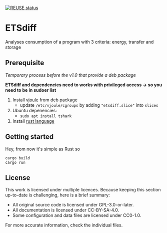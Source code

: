 <!--
SPDX-FileCopyrightText: 2023 Davidson <twister@davidson.fr>
SPDX-License-Identifier: CC-BY-NC-SA-4.0
-->

[![REUSE status](https://api.reuse.software/badge/github.com/fsfe/reuse-tool)](https://api.reuse.software/info/github.com/fsfe/reuse-tool)

# ETSdiff

Analyses consumption of a program with 3 criteria: energy, transfer and storage 

## Prerequisite

*Temporary process before the v1.0 that provide a deb package*

**ETSdiff and dependencies need to works with privileged access -> so you need to be in sudoer list**

1. Install [vjoule](https://github.com/davidson-consulting/vjoule/releases/tag/v0.2) from deb package
    * update `/etc/vjoule/cgroups` by adding `"etsdiff.slice"` into `slices`
1. Ubuntu depenencies:
    * `sudo apt install tshark`
1. Install [rust language](https://www.rust-lang.org/tools/install) 


## Getting started
Hey, from now it's simple as Rust so 
```
cargo build
cargo run
```

## License

This work is licensed under multiple licences. Because keeping this section
up-to-date is challenging, here is a brief summary:

- All original source code is licensed under GPL-3.0-or-later.
- All documentation is licensed under CC-BY-SA-4.0.
- Some configuration and data files are licensed under CC0-1.0.

For more accurate information, check the individual files.

